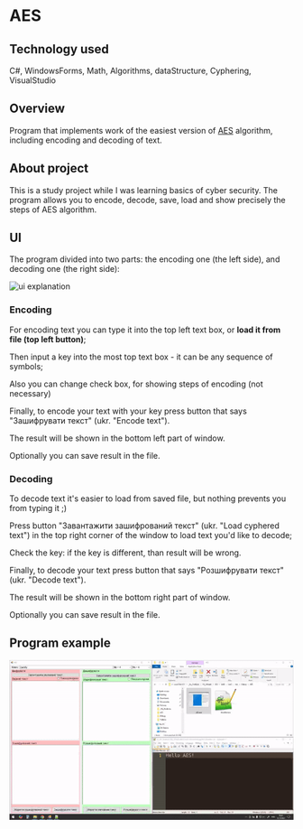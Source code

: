 # AES

## Technology used
C#, WindowsForms, Math, Algorithms, dataStructure, Cyphering, VisualStudio

## Overview
Program that implements work of the easiest version of [AES](https://en.wikipedia.org/wiki/Advanced_Encryption_Standard) algorithm, including encoding and decoding of text.

## About project
This is a study project while I was learning basics of cyber security. The program allows you to encode, decode, save, load and show precisely the steps of AES algorithm.

## UI
The program divided into two parts: the encoding one (the left side), and decoding one (the right side):

![ui explanation](UI.png)

### Encoding

For encoding text you can type it into the top left text box, or **load it from file (top left button)**;

Then input a key into the most top text box - it can be any sequence of symbols;

Also you can change check box, for showing steps of encoding (not necessary)

Finally, to encode your text with your key press button that says "Зашифрувати текст" (ukr. "Encode text").

The result will be shown in the bottom left part of window.

Optionally you can save result in the file.

### Decoding

To decode text it's easier to load from saved file, but nothing prevents you from typing it ;)

Press button "Завантажити зашифрований текст" (ukr. "Load cyphered text") in the top right corner of the window to load text you'd like to decode;

Check the key: if the key is different, than result will be wrong.

Finally, to decode your text press button that says "Розшифрувати текст" (ukr. "Decode text").

The result will be shown in the bottom right part of window.

Optionally you can save result in the file.

## Program example
![video of lightning](pictures/example.gif)
